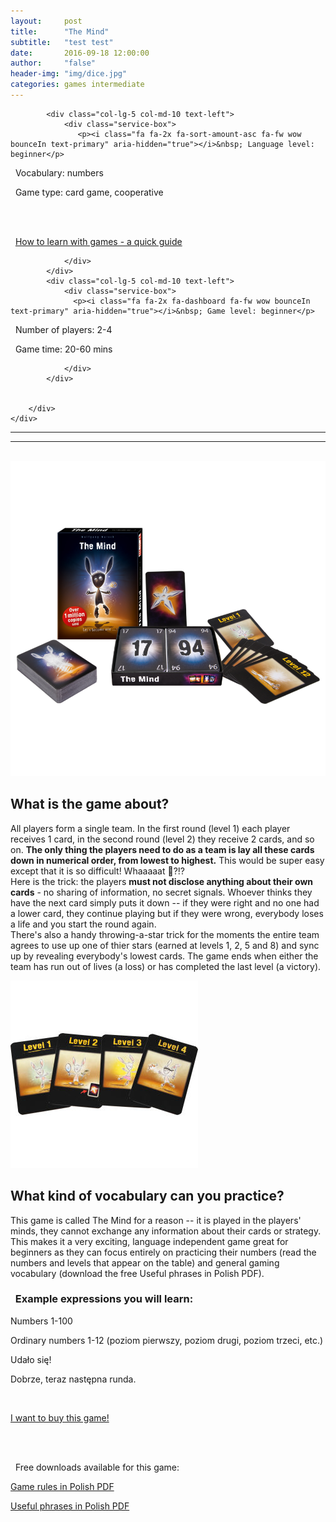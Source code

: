 ```yaml
---
layout:     post
title:      "The Mind"
subtitle:   "test test"
date:       2016-09-18 12:00:00
author:     "false"
header-img: "img/dice.jpg"
categories: games intermediate
---
```



  <div class="container">
        <div class="row">

            <div class="col-lg-5 col-md-10 text-left">
                <div class="service-box">
                   <p><i class="fa fa-2x fa-sort-amount-asc fa-fw wow bounceIn text-primary" aria-hidden="true"></i>&nbsp; Language level: beginner</p>

<p><i class="fa fa-2x fa-commenting-o fa-fw wow bounceIn text-primary" aria-hidden="true"></i>&nbsp; Vocabulary: numbers</p>

<p><i class="fa fa-2x fa-cubes fa-fw wow bounceIn text-primary" aria-hidden="true"></i>&nbsp; Game type: card game, cooperative </p>

<br>
<br>

<p><i class="fa fa-2x fa-info fa-fw wow bounceIn text-primary" aria-hidden="true"></i>&nbsp; <a href="https://www.google.com" target="_blank">How to learn with games - a quick guide</a> </p>

                </div>
            </div>
            <div class="col-lg-5 col-md-10 text-left">
                <div class="service-box">
                  <p><i class="fa fa-2x fa-dashboard fa-fw wow bounceIn text-primary" aria-hidden="true"></i>&nbsp; Game level: beginner</p>

<p><i class="fa fa-2x fa-child fa-fw wow bounceIn text-primary" aria-hidden="true"></i>&nbsp; Number of players: 2-4</p>

<p><i class="fa fa-2x fa-hourglass-start fa-fw wow bounceIn text-primary" aria-hidden="true"></i>&nbsp; Game time: 20-60 mins</p>

                </div>
            </div>
           
           
        </div>
    </div>
           
<hr>
<hr>
<br>


<img src="/img/portfolio/the-mind-box.png" alt="alt text" width="600" >

## What is the game about?

All players form a single team. In the first round (level 1) each player receives 1 card, in the second round (level 2) they receive 2 cards, and so on. **The only thing the players need to do as a team is lay all these cards down in numerical order, from lowest to highest.** This would be super easy except that it is so difficult! Whaaaaat 🤨?!? 
<br>Here is the trick: the players **must not disclose anything about their own cards** - no sharing of information, no secret signals. Whoever thinks they have the next card simply puts it down -- if they were right and no one had a lower card, they continue playing but if they were wrong, everybody loses a life and you start the round again. 
<br>There's also a handy throwing-a-star trick for the moments the entire team agrees to use up one of thier stars (earned at levels 1, 2, 5 and 8) and sync up by revealing everybody's lowest cards. The game ends when either the team has run out of lives (a loss) or has completed the last level (a victory).
 

<img src="/img/portfolio/the-mind-cards.jpg" alt="alt text" width="300" >

## What kind of vocabulary can you practice?

This game is called The Mind for a reason -- it is played in the players' minds, they cannot exchange any information about their cards or strategy. This makes it a very exciting, language independent game great for beginners as they can focus entirely on practicing their numbers (read the numbers and levels that appear on the table) and general gaming vocabulary (download the free Useful phrases in Polish PDF).

<p>

<h3><i class="fa fa-2x fa-commenting fa-fw wow bounceIn text-primary" aria-hidden="true"></i>&nbsp; Example expressions you will learn:</h3>


<p>Numbers 1-100</p>
<p>Ordinary numbers 1-12 (poziom pierwszy, poziom drugi, poziom trzeci, etc.)</p>
<p>Udało się!</p>
<p>Dobrze, teraz następna runda.</p>

</p>

<br>


<a href="#contact" class="btn btn-outline btn-xl page-scroll">I want to buy this game!</a>

<br>
<br>

<p><i class="fa fa-2x fa-download fa-fw wow bounceIn text-primary" aria-hidden="true"></i>&nbsp; Free downloads available for this game: </p>

[Game rules in Polish PDF](https://www.google.com)

[Useful phrases in Polish PDF](https://www.google.com)






